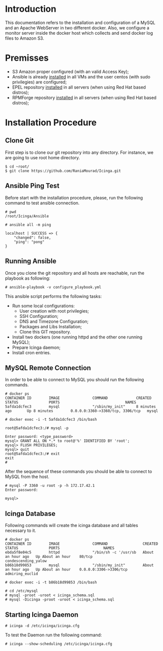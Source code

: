 # Introduction
This documentation refers to the installation and configuration of a MySQL and an 
Apache WebServer in two different docker. Also, we configure a monitor server inside
the docker host which collects and send docker log files to Amazon S3.


# Premisses
* S3 Amazon proper configured (with an valid Access Key);
* Ansible is already [installed](http://docs.ansible.com/ansible/intro_installation.html) in all VMs and the user centos (with sudo privilegies) are
configured;
* EPEL repository [installed](https://support.rackspace.com/how-to/install-epel-and-additional-repositories-on-centos-and-red-hat/) 
in all servers (when using Red Hat based distros);
* RPMForge repository [installed](https://wiki.centos.org/AdditionalResources/Repositories/RPMForge) in all servers (when using Red Hat based distros);

# Installation Procedure

## Clone Git
First step is to clone our git repository into any directory. For instance, we 
are going to use root home directory.

```
$ cd ~root/
$ git clone https://github.com/RaniaMourad/Icinga.git
```

## Ansible Ping Test
Before start with the installation procedure, please, run the following command to 
test ansible connection.

```
# pwd
/root/Icinga/Ansible

# ansible all -m ping

localhost | SUCCESS => {
    "changed": false,
    "ping": "pong"
}
```

## Running Ansible

Once you clone the git repository and all hosts are reachable, run the playbook as following:

```
# ansible-playbook -v configure_playbook.yml
```
This ansible script performs the following tasks:

* Run some local configurations:
  * User creation with root privilegies;
  * SSH Configuration;
  * DNS and Timezone Configuration;
  * Packages and Libs Installation;
  * Clone this GIT repository.
* Install two dockers (one running httpd and the other one running MySQL);
* Prepare Icinga daemon;
* Install cron entries.

## MySQL Remote Connection

In order to be able to connect to MySQL you should run the following commands.

```
# docker ps
CONTAINER ID        IMAGE               COMMAND             CREATED             STATUS              PORTS                              NAMES
5afda1dcfec3        mysql               "/sbin/my_init"     8 minutes ago       Up 8 minutes        0.0.0.0:3360->3360/tcp, 3306/tcp   mysql

# docker exec -i -t 5afda1dcfec3 /bin/bash

root@5afda1dcfec3:/# mysql -p

Enter password: <type_password>
mysql> GRANT ALL ON *.* to root@'%' IDENTIFIED BY 'root';
mysql> FLUSH PRIVILEGES;
mysql> quit
root@5afda1dcfec3:/# exit
exit
#
``` 

After the sequence of these commands you should be able to connect to MySQL from the host.

```
# mysql -P 3360 -u root -p -h 172.17.42.1
Enter password:

mysql>
```

## Icinga Database

Following commands will create the icinga database and all tables necessary to it. 

```
# docker ps
CONTAINER ID        IMAGE               COMMAND                CREATED             STATUS              PORTS                    NAMES
ebda5f8e04c5        httpd               "/bin/sh -c '/usr/sb   About an hour ago   Up About an hour    80/tcp                   condescending_yalow
b86b18d99853        mysql               "/sbin/my_init"        About an hour ago   Up About an hour    0.0.0.0:3306->3306/tcp   admiring_euclid

# docker exec -i -t b86b18d99853 /bin/bash

# cd /etc/mysql
# mysql -proot -uroot < icinga_schema.sql
# mysql -Dicinga -proot -uroot < icinga_schema.sql
```

## Starting Icinga Daemon

```
# icinga -d /etc/icinga/icinga.cfg
```

To test the Daemon run the following command:

```
# icinga --show-scheduling /etc/icinga/icinga.cfg
```
